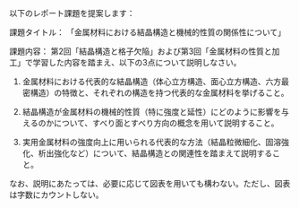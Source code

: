 以下のレポート課題を提案します：

課題タイトル：
「金属材料における結晶構造と機械的性質の関係性について」

課題内容：
第2回「結晶構造と格子欠陥」および第3回「金属材料の性質と加工」で学習した内容を踏まえ、以下の3点について説明しなさい。

1. 金属材料における代表的な結晶構造（体心立方構造、面心立方構造、六方最密構造）の特徴と、それぞれの構造を持つ代表的な金属材料を挙げること。

2. 結晶構造が金属材料の機械的性質（特に強度と延性）にどのように影響を与えるのかについて、すべり面とすべり方向の概念を用いて説明すること。

3. 実用金属材料の強度向上に用いられる代表的な方法（結晶粒微細化、固溶強化、析出強化など）について、結晶構造との関連性を踏まえて説明すること。

なお、説明にあたっては、必要に応じて図表を用いても構わない。ただし、図表は字数にカウントしない。